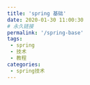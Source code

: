 ```yaml
---
title: 'spring 基础'
date: 2020-01-30 11:00:30
# 永久链接
permalink: '/spring-base'
tags:
 - spring
 - 技术
 - 教程
categories:
 - spring技术
---
```


